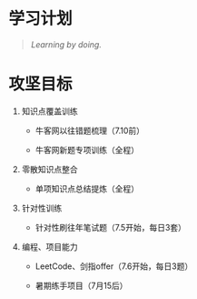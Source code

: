 # 学习计划

> *Learning by doing.*

# 攻坚目标

1. 知识点覆盖训练

    - 牛客网以往错题梳理（7.10前）

    - 牛客网新题专项训练（全程）

2. 零散知识点整合

    - 单项知识点总结提炼（全程）

3. 针对性训练

    - 针对性刷往年笔试题（7.5开始，每日3套）

4. 编程、项目能力

    - LeetCode、剑指offer（7.6开始，每日3题）

    - 暑期练手项目（7月15后）
